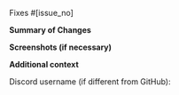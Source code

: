 <!-- ⚠⚠ Do not delete this pull request template! ⚠⚠ -->
<!-- Pull requests that do not follow this template are likely to be ignored. -->

<!-- Add the issues this PR fixes here. If no issues are related to this PR, then this line can be removed. -->
Fixes #[issue_no]

**Summary of Changes**
<!-- Please provide a summary of changes for this pull request, ensuring all changes are explained. -->


**Screenshots (if necessary)**
<!-- If your PR includes visual changes, screenshots from before and after your change should always be included. -->


**Additional context**
<!-- Add any other context about the pull request here. -->

<!-- You may optionally provide your discord username, so that we may contact you directly about the issue. -->
Discord username (if different from GitHub):
